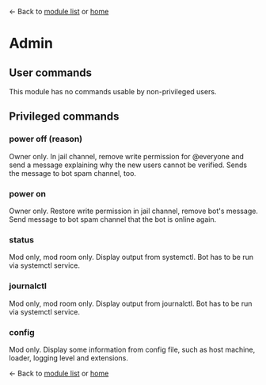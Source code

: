 ← Back to [module list](index.md) or [home](../index.md)

# Admin

## User commands

This module has no commands usable by non-privileged users.

## Privileged commands

### power off (reason)

Owner only. In jail channel, remove write permission for @everyone and send a message explaining why the new users cannot be verified. Sends the message to bot spam channel, too.

### power on

Owner only. Restore write permission in jail channel, remove bot's message. Send message to bot spam channel that the bot is online again.

### status

Mod only, mod room only. Display output from systemctl. Bot has to be run via systemctl service.

### journalctl

Mod only, mod room only. Display output from journalctl. Bot has to be run via systemctl service.

### config

Mod only. Display some information from config file, such as host machine, loader, logging level and extensions.


← Back to [module list](index.md) or [home](../index.md)
